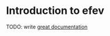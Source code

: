 # Introduction to efev

TODO: write [great documentation](http://jacobian.org/writing/what-to-write/)
